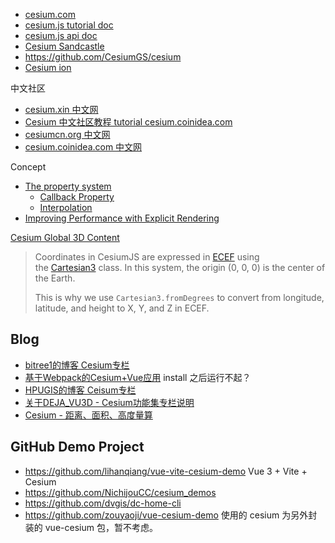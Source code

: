 - [cesium.com](https://cesium.com/) 
- [cesium.js tutorial doc](https://cesium.com/learn/cesiumjs-learn/) 
- [cesium.js api doc](https://cesium.com/learn/cesiumjs/ref-doc/) 
- [Cesium Sandcastle](https://sandcastle.cesium.com/) 
- https://github.com/CesiumGS/cesium
- [Cesium ion](https://ion.cesium.com/) 

中文社区
- [cesium.xin 中文网](http://cesium.xin/wordpress/) 
- [Cesium 中文社区教程 tutorial cesium.coinidea.com](http://cesium.coinidea.com/guide/) 
- [cesiumcn.org 中文网](http://cesiumcn.org/) 
- [cesium.coinidea.com 中文网](http://cesium.coinidea.com/) 


Concept
- [The property system](https://cesium.com/learn/cesiumjs-learn/cesiumjs-creating-entities/#the-property-system) 
    - [Callback Property](https://sandcastle.cesium.com/?src=Callback%20Property.html) 
    - [Interpolation](https://sandcastle.cesium.com/?src=Interpolation.html) 
- [Improving Performance with Explicit Rendering](https://cesium.com/blog/2018/01/24/cesium-scene-rendering-performance/) 



[Cesium Global 3D Content](https://cesium.com/platform/cesium-ion/content/) 

> Coordinates in CesiumJS are expressed in [ECEF](https://en.wikipedia.org/wiki/ECEF) using the [Cartesian3](https://cesium.com/learn/cesiumjs/ref-doc/Cartesian3.html) class. In this system, the origin (0, 0, 0) is the center of the Earth.
> 
> This is why we use `Cartesian3.fromDegrees` to convert from longitude, latitude, and height to X, Y, and Z in ECEF.


## Blog
- [bitree1的博客 Cesium专栏](https://blog.csdn.net/bitree1/category_9282608.html) 
- [基于Webpack的Cesium+Vue应用](https://blog.csdn.net/m0_37972557/article/details/79768408) install 之后运行不起？
- [HPUGIS的博客 Ceisum专栏](https://blog.csdn.net/weixin_40184249/category_8910489.html?spm=1001.2014.3001.5482) 
- [关于DEJA_VU3D - Cesium功能集专栏说明](https://blog.csdn.net/qq_34205305/article/details/123986033) 
- [Cesium - 距离、面积、高度量算](https://zouyaoji.top/2019/01-cesium-measure-tool/) 

## GitHub Demo Project

- https://github.com/lihanqiang/vue-vite-cesium-demo
	Vue 3 + Vite + Cesium
- https://github.com/NichijouCC/cesium_demos
- https://github.com/dvgis/dc-home-cli
- https://github.com/zouyaoji/vue-cesium-demo
	使用的 cesium 为另外封装的 vue-cesium 包，暂不考虑。

